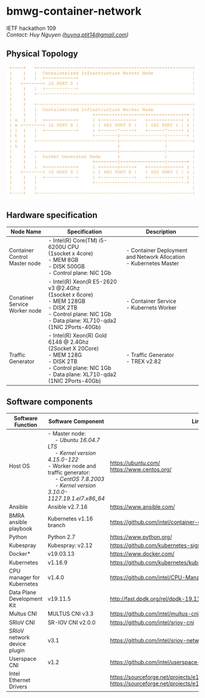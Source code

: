 # bmwg-container-network
IETF hackathon 109<br/>
*Contact: Huy Nguyen (huynq.ptit14@gmail.com)*

## Physical Topology
![Physical Topology.jpg](images/physical-topology.jpg)
## Hardware specification

| Node Name | Specification  | Description |
| ------------- | ------------- | ------------- |
|Container Control<br/>Master node| - Intel(R) Core(TM) i5-6200U CPU<br/> (1socket x 4core)<br/> - MEM 8GB<br/> - DISK 500GB<br/> - Control plane: NIC 1Gb | - Container Deployment and Network Allocation<br/> - Kubernetes Master |
| Conatiner Service<br/>Worker node | - Intel(R) Xeon(R E5-2620 v3 @2.4Ghz<br/> (1socket x 6core)<br/> - MEM 128GB<br/> - DISK 2TB<br/> - Control plane: NIC 1Gb<br/> - Data plane: XL710-qda2 (1NIC 2Ports-40Gb) | - Container Service<br/> - Kubernets Worker
| Traffic Generator | - Intel(R) Xeon(R) Gold 6148 @ 2.4Ghz<br/> (2Socket X 20Core)<br/> - MEM 128G<br/> - DISK 2TB<br/> - Control plane: NIC 1Gb<br/> - Data plane: XL710-qda2 (1NIC 2Ports-40Gb) | - Traffic Generator<br/> - TREX v2.82 |

## Software components
| Software Function | Software Component | Link
| ------------- | ------------- | ------------- |
| Host OS | - Master node:<br/> &nbsp;&nbsp;&nbsp;&nbsp; *- Ubuntu 16.04.7 LTS<br/> &nbsp;&nbsp;&nbsp;&nbsp; - Kernel version 4.15.0-122<br/>* - Worker node and traffic generator:<br/> &nbsp;&nbsp;&nbsp;&nbsp; *- CentOS 7.8.2003<br/> &nbsp;&nbsp;&nbsp;&nbsp; - Kernel version 3.10.0-1127.19.1.el7.x86_64* | https://ubuntu.com/<br/> https://www.centos.org/ |
| Ansible | Ansible v2.7.16 | https://www.ansible.com/ |
| BMRA ansible playbook | Kubernetes v1.16 branch | https://github.com/intel/container-experience-kits |
| Python | Python 2.7 | https://www.python.org/ |
| Kubespray | Kubespray: v2.12 | https://github.com/kubernetes-sigs/kubespray |
| Docker* | v19.03.13 | https://www.docker.com/ |
| Kubernetes | v1.16.9 | https://github.com/kubernetes/kubernetes |
| CPU manager for Kubernetes | v1.4.0 | https://github.com/intel/CPU-Manager-for-Kubernetes |
| Data Plane Development Kit | v19.11.5 |  http://fast.dpdk.org/rel/dpdk-19.11.5.tar.xz | 
| Multus CNI | MULTUS CNI v3.3 | https://github.com/intel/multus-cni |
| SRIoV CNI | SR-IOV CNI v2.0.0 | https://github.com/intel/sriov-cni |
| SRIoV network device plugin| v3.1 | https://github.com/intel/sriov-network-device-plugin |
| Userspace CNI | v1.2 | https://github.com/intel/userspace-cni-network-plugin |
| Intel Ethernet Drivers | | https://sourceforge.net/projects/e1000/files/iavf%20stable/4.0.1<br/> https://sourceforge.net/projects/e1000/files/i40e%20stable/2.13.10 |
